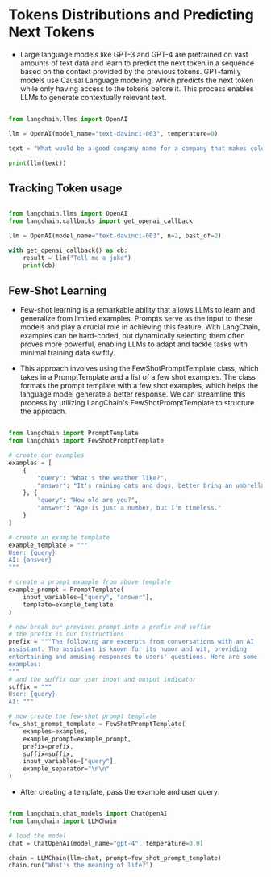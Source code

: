 # Tokens Distributions and Predicting Next Tokens

- Large language models like GPT-3 and GPT-4 are pretrained on vast amounts of text data and learn to predict the next token in a sequence based on the context provided by the previous tokens. GPT-family models use Causal Language modeling, which predicts the next token while only having access to the tokens before it. This process enables LLMs to generate contextually relevant text.

```python

from langchain.llms import OpenAI

llm = OpenAI(model_name="text-davinci-003", temperature=0)

text = "What would be a good company name for a company that makes colorful socks?"

print(llm(text))

```

## Tracking Token usage

```python

from langchain.llms import OpenAI
from langchain.callbacks import get_openai_callback

llm = OpenAI(model_name="text-davinci-003", n=2, best_of=2)

with get_openai_callback() as cb:
    result = llm("Tell me a joke")
    print(cb)

```

## Few-Shot Learning

- Few-shot learning is a remarkable ability that allows LLMs to learn and generalize from limited examples. Prompts serve as the input to these models and play a crucial role in achieving this feature. With LangChain, examples can be hard-coded, but dynamically selecting them often proves more powerful, enabling LLMs to adapt and tackle tasks with minimal training data swiftly.

- This approach involves using the FewShotPromptTemplate class, which takes in a PromptTemplate and a list of a few shot examples. The class formats the prompt template with a few shot examples, which helps the language model generate a better response. We can streamline this process by utilizing LangChain's FewShotPromptTemplate to structure the approach.

```python

from langchain import PromptTemplate
from langchain import FewShotPromptTemplate

# create our examples
examples = [
    {
        "query": "What's the weather like?",
        "answer": "It's raining cats and dogs, better bring an umbrella!"
    }, {
        "query": "How old are you?",
        "answer": "Age is just a number, but I'm timeless."
    }
]

# create an example template
example_template = """
User: {query}
AI: {answer}
"""

# create a prompt example from above template
example_prompt = PromptTemplate(
    input_variables=["query", "answer"],
    template=example_template
)

# now break our previous prompt into a prefix and suffix
# the prefix is our instructions
prefix = """The following are excerpts from conversations with an AI
assistant. The assistant is known for its humor and wit, providing
entertaining and amusing responses to users' questions. Here are some
examples:
"""
# and the suffix our user input and output indicator
suffix = """
User: {query}
AI: """

# now create the few-shot prompt template
few_shot_prompt_template = FewShotPromptTemplate(
    examples=examples,
    example_prompt=example_prompt,
    prefix=prefix,
    suffix=suffix,
    input_variables=["query"],
    example_separator="\n\n"
)

```

- After creating a template, pass the example and user query:

```python

from langchain.chat_models import ChatOpenAI
from langchain import LLMChain

# load the model
chat = ChatOpenAI(model_name="gpt-4", temperature=0.0)

chain = LLMChain(llm=chat, prompt=few_shot_prompt_template)
chain.run("What's the meaning of life?")

```